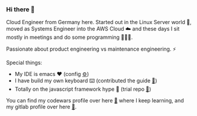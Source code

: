 ### Hi there 👋

Cloud Engineer from Germany here. Started out in the Linux Server world 💾, moved as Systems Engineer into the AWS Cloud ☁️ and these days I sit mostly in meetings and do some programming 👨🏻‍💻.

Passionate about product engineering vs maintenance engineering. ⚡️

Special things:
- My IDE is emacs ❤️ (config [⚙️](https://github.com/flyck/.emacs.d))
- I have build my own keyboard ⌨️ (contributed the guide [📗](https://github.com/adereth/dactyl-keyboard/tree/master/guide))
- Totally on the javascript framework hype 🚀 (trial repo [🧪](https://gitlab.com/flyck/hype-js))

You can find my codewars profile over here [🤺](https://www.codewars.com/users/flyck)  where I keep learning, and my gitlab profile over here [🦊](https://gitlab.com/flyck).
